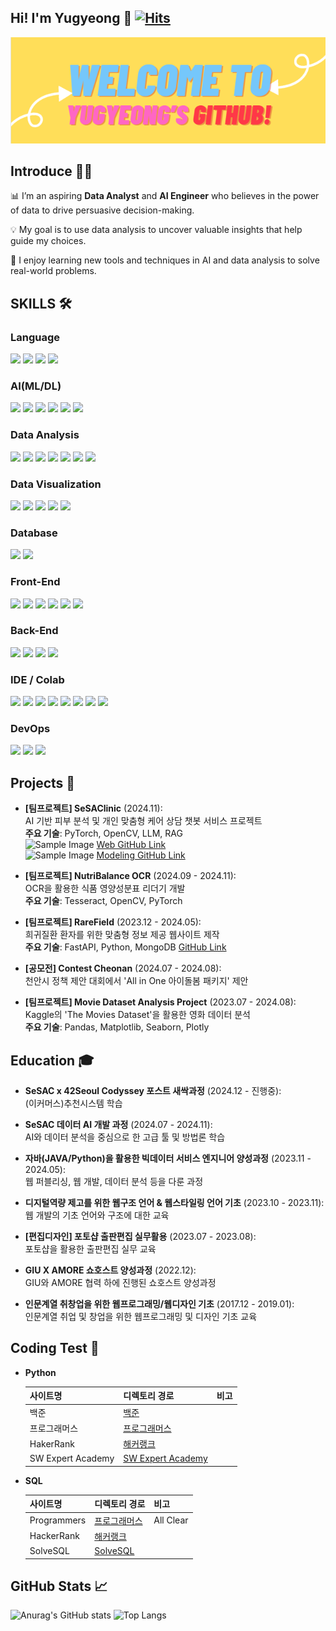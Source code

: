 ## **Hi! I'm Yugyeong** 👋 [![Hits](https://hits.seeyoufarm.com/api/count/incr/badge.svg?url=https%3A%2F%2Fgithub.com%2FYugyeongJo&count_bg=%23FFC077&title_bg=%23737874&icon=github.svg&icon_color=%23FFB3B1&title=GIthub&edge_flat=false)](https://hits.seeyoufarm.com)

<div align=center>
<p align='center'>
    <img src="./yugyeongjo.png" alt="Profile Image" />
</p>
</div>

## Introduce 👨‍💻
📊 I’m an aspiring **Data Analyst** and **AI Engineer** who believes in the power of data to drive persuasive decision-making.

💡 My goal is to use data analysis to uncover valuable insights that help guide my choices. 

🌱 I enjoy learning new tools and techniques in AI and data analysis to solve real-world problems.

## SKILLS 🛠️

### Language
<img src="https://img.shields.io/badge/python-3776AB?style=for-the-badge&logo=python&logoColor=white"> <img src="https://img.shields.io/badge/SQL-4479A1.svg?style=for-the-badge&logo=postgresql&logoColor=white"> <img src="https://img.shields.io/badge/java-%23ED8B00.svg?style=for-the-badge&logo=java&logoColor=white"> <img src="https://img.shields.io/badge/javascript-%23323330.svg?style=for-the-badge&logo=javascript&logoColor=%23F7DF1E"> 

### AI(ML/DL)
<img src="https://img.shields.io/badge/scikitlearn-F7931E?style=for-the-badge&logo=scikitlearn&logoColor=white"> <img src="https://img.shields.io/badge/PyTorch-%23EE4C2C.svg?style=for-the-badge&logo=PyTorch&logoColor=white"> <img src="https://img.shields.io/badge/opencv-%23white.svg?style=for-the-badge&logo=opencv&logoColor=white"> <img src="https://img.shields.io/badge/HuggingFace-%23FFBF00.svg?style=for-the-badge&logo=huggingface&logoColor=black"> <img src="https://img.shields.io/badge/OpenAI-412991.svg?style=for-the-badge&logo=openai&logoColor=white"> <img src="https://img.shields.io/badge/cuda-000000.svg?style=for-the-badge&logo=nVIDIA&logoColor=green"> 

### Data Analysis
<img src="https://img.shields.io/badge/pandas-150458?style=for-the-badge&logo=pandas&logoColor=white"> <img src="https://img.shields.io/badge/numpy-%23013243.svg?style=for-the-badge&logo=numpy&logoColor=white"> <img src="https://img.shields.io/badge/SciPy-%230C55A5.svg?style=for-the-badge&logo=scipy&logoColor=%white"> <img src="https://img.shields.io/badge/selenium-43B02A.svg?style=for-the-badge&logo=selenium&logoColor=white"> <img src="https://img.shields.io/badge/beautifulsoup4-3776AB.svg?style=for-the-badge&logo=beautifulsoup4&logoColor=white"> <img src="https://img.shields.io/badge/playwright-2EAD33.svg?style=for-the-badge&logo=playwright&logoColor=white"> <img src="https://img.shields.io/badge/Kaggle-035a7d?style=for-the-badge&logo=kaggle&logoColor=white">

### Data Visualization
<img src="https://img.shields.io/badge/matplotlib-3776AB.svg?style=for-the-badge&logo=&logoColor=white"> <img src="https://img.shields.io/badge/seaborn-3776AB.svg?style=for-the-badge&logo=&logoColor=white"> <img src="https://img.shields.io/badge/Plotly-%233F4F75.svg?style=for-the-badge&logo=plotly&logoColor=white"> <img src="https://img.shields.io/badge/Tableau-E97627.svg?style=for-the-badge&logo=tableau&logoColor=white"> <img src="https://img.shields.io/badge/PowerBI-F2C811.svg?style=for-the-badge&logo=powerbi&logoColor=black">

### Database
<img src="https://img.shields.io/badge/MongoDB-%234ea94b.svg?style=for-the-badge&logo=mongodb&logoColor=white"> <img src="https://img.shields.io/badge/mysql-4479A1?style=for-the-badge&logo=mysql&logoColor=white">

### Front-End
<img src="https://img.shields.io/badge/html5-E34F26?style=for-the-badge&logo=html5&logoColor=white"> <img src="https://img.shields.io/badge/css3-1572B6?style=for-the-badge&logo=css3&logoColor=white"> <img src="https://img.shields.io/badge/bootstrap-7952B3?style=for-the-badge&logo=bootstrap&logoColor=white"> <img src="https://img.shields.io/badge/svelte-%23f1413d.svg?style=for-the-badge&logo=svelte&logoColor=white"> <img src="https://img.shields.io/badge/sveltekit-%23FF3E00.svg?style=for-the-badge&logo=svelte&logoColor=white"> <img src="https://img.shields.io/badge/Streamlit-%23FE4B4B.svg?style=for-the-badge&logo=streamlit&logoColor=white">

### Back-End
<img src="https://img.shields.io/badge/FastAPI-005571?style=for-the-badge&logo=fastapi"> <img src="https://img.shields.io/badge/jinja-B41717?style=for-the-badge&logo=jinja&logoColor=white"> <img src="https://img.shields.io/badge/spring-%236DB33F.svg?style=for-the-badge&logo=spring&logoColor=white"> <img src="https://img.shields.io/badge/pocketbase-%23b8dbe4.svg?style=for-the-badge&logo=Pocketbase&logoColor=black">

### IDE / Colab
<img src="https://img.shields.io/badge/git-F05032.svg?style=for-the-badge&logo=git&logoColor=white"> <img src="https://img.shields.io/badge/github-181717?style=for-the-badge&logo=github&logoColor=white"> <img src="https://img.shields.io/badge/VSCode-0078d4.svg?style=for-the-badge&logo=visual-studio-code&logoColor=white"> 
 <img src="https://img.shields.io/badge/jupyter-F37626?style=for-the-badge&logo=jupyter&logoColor=white"> <img src="https://img.shields.io/badge/googlecolab-F9AB00?style=for-the-badge&logo=googlecolab&logoColor=white"> <img src="https://img.shields.io/badge/jira-0052CC?style=for-the-badge&logo=jira&logoColor=white"> <img src="https://img.shields.io/badge/notion-%23000000.svg?&style=for-the-badge&logo=notion&logoColor=white"/>  <img src="https://img.shields.io/badge/slack-4A154B?style=for-the-badge&logo=slack&logoColor=white"> 

### DevOps
<img src="https://img.shields.io/badge/docker-2496ED?style=for-the-badge&logo=docker&logoColor=white"> <img src="https://img.shields.io/badge/GoogleCloud-%234285F4.svg?style=for-the-badge&logo=google-cloud&logoColor=white"> <img src="https://img.shields.io/badge/Postman-FF6C37?style=for-the-badge&logo=postman&logoColor=white">

## Projects 🚀
- **[팀프로젝트] SeSAClinic** (2024.11):  
  AI 기반 피부 분석 및 개인 맞춤형 케어 상담 챗봇 서비스 프로젝트  
  **주요 기술**: PyTorch, OpenCV, LLM, RAG  
  <img src="https://encrypted-tbn0.gstatic.com/images?q=tbn:ANd9GcSbqj9Ii13d6hx5a9kyLnC5A8A96LDSaSZv_w&s" alt="Sample Image" width="30"> [Web GitHub Link](https://github.com/YugyeongJo/MLOpsProject)  
  <img src="https://encrypted-tbn0.gstatic.com/images?q=tbn:ANd9GcSbqj9Ii13d6hx5a9kyLnC5A8A96LDSaSZv_w&s" alt="Sample Image" width="30"> [Modeling GitHub Link](https://github.com/YugyeongJo/SeSAClinc) 

- **[팀프로젝트] NutriBalance OCR** (2024.09 - 2024.11):  
  OCR을 활용한 식품 영양성분표 리더기 개발  
  **주요 기술**: Tesseract, OpenCV, PyTorch

- **[팀프로젝트] RareField** (2023.12 - 2024.05):  
  희귀질환 환자를 위한 맞춤형 정보 제공 웹사이트 제작  
  **주요 기술**: FastAPI, Python, MongoDB
  [GitHub Link](https://github.com/kdj0712/rare_field_fastapis) 

- **[공모전] Contest Cheonan** (2024.07 - 2024.08):  
  천안시 정책 제안 대회에서 'All in One 아이돌봄 패키지' 제안

- **[팀프로젝트] Movie Dataset Analysis Project** (2023.07 - 2024.08):  
  Kaggle의 'The Movies Dataset'을 활용한 영화 데이터 분석  
  **주요 기술**: Pandas, Matplotlib, Seaborn, Plotly

## Education 🎓
- **SeSAC x 42Seoul Codyssey 포스트 새싹과정** (2024.12 - 진행중):  
  (이커머스)추천시스템 학습

- **SeSAC 데이터 AI 개발 과정** (2024.07 - 2024.11):  
  AI와 데이터 분석을 중심으로 한 고급 툴 및 방법론 학습

- **자바(JAVA/Python)을 활용한 빅데이터 서비스 엔지니어 양성과정** (2023.11 - 2024.05):  
  웹 퍼블리싱, 웹 개발, 데이터 분석 등을 다룬 과정

- **디지털역량 제고를 위한 웹구조 언어 & 웹스타일링 언어 기초** (2023.10 - 2023.11):  
  웹 개발의 기초 언어와 구조에 대한 교육

- **[편집디자인] 포토샵 출판편집 실무활용** (2023.07 - 2023.08):  
  포토샵을 활용한 출판편집 실무 교육

- **GIU X AMORE 쇼호스트 양성과정** (2022.12):  
  GIU와 AMORE 협력 하에 진행된 쇼호스트 양성과정

- **인문계열 취창업을 위한 웹프로그래밍/웹디자인 기초** (2017.12 - 2019.01):  
  인문계열 취업 및 창업을 위한 웹프로그래밍 및 디자인 기초 교육

## Coding Test 🎯
- **Python** 

    |사이트명|디렉토리 경로|비고|
    |--|--|--|
    |백준|[백준](https://github.com/YugyeongJo/study_pythons/tree/main/docs/codingtests/function)||
    |프로그래머스|[프로그래머스](https://github.com/YugyeongJo/study_pythons/tree/main/docs/codingtests/programmers)||
    |HakerRank|[해커랭크]()||
    |SW Expert Academy|[SW Expert Academy]()||

- **SQL**
  
    |사이트명|디렉토리 경로|비고|
    |--|--|--|
    |Programmers|[프로그래머스](https://github.com/YugyeongJo/study_databases/tree/main/docs/SQLs/codingtest)|All Clear|
    |HackerRank|[해커랭크](https://github.com/YugyeongJo/study_databases/tree/main/docs/SQLs/codingtest)||
    |SolveSQL|[SolveSQL](https://github.com/YugyeongJo/study_databases/tree/main/docs/SQLs/codingtest)||

## GitHub Stats 📈
![Anurag's GitHub stats](https://github-readme-stats.vercel.app/api?username=YugyeongJo&show_icons=true&theme=radical)
![Top Langs](https://github-readme-stats.vercel.app/api/top-langs/?username=YugyeongJo&layout=compact)
